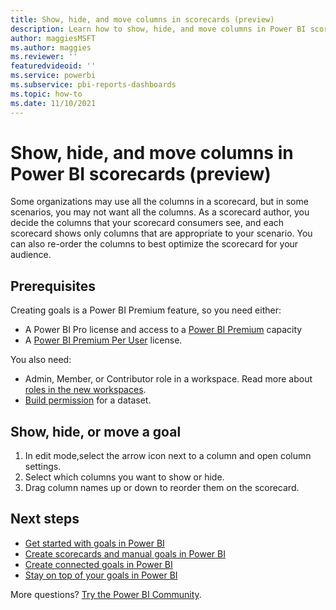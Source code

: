 ```yaml
---
title: Show, hide, and move columns in scorecards (preview)
description: Learn how to show, hide, and move columns in Power BI scorecards.
author: maggiesMSFT
ms.author: maggies
ms.reviewer: ''
featuredvideoid: ''
ms.service: powerbi
ms.subservice: pbi-reports-dashboards
ms.topic: how-to
ms.date: 11/10/2021
---
```

# Show, hide, and move columns in Power BI scorecards (preview)

Some organizations may use all the columns in a scorecard, but in some scenarios, you may not want all the columns. As a scorecard author, you decide the columns that your scorecard consumers see, and each scorecard shows only columns that are appropriate to your scenario. You can also re-order the columns to best optimize the scorecard for your audience.

## Prerequisites

Creating goals is a Power BI Premium feature, so you need either:

- A Power BI Pro license and access to a [Power BI Premium](../admin/service-premium-what-is.md) capacity
- A [Power BI Premium Per User](../admin/service-premium-per-user-faq.yml) license.

You also need:

- Admin, Member, or Contributor role in a workspace. Read more about [roles in the new workspaces](../collaborate-share/service-roles-new-workspaces.md).
- [Build permission](../connect-data/service-datasets-build-permissions.md) for a dataset.

## Show, hide, or move a goal

1. In edit mode,select the arrow icon next to a column and open column settings.
1. Select which columns you want to show or hide.
1. Drag column names up or down to reorder them on the scorecard.

## Next steps

- [Get started with goals in Power BI](service-goals-introduction.md)
- [Create scorecards and manual goals in Power BI](service-goals-create.md)
- [Create connected goals in Power BI](service-goals-create-connected.md)
- [Stay on top of your goals in Power BI](service-goals-check-in.md)

More questions? [Try the Power BI Community](https://community.powerbi.com/).
